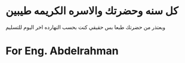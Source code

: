 # كل سنه وحضرتك والاسره الكريمه طيبين 
وبعتذر من حضرتك طبعا بس حقيقي كنت بحسب النهارده اخر اليوم للتسليم 
# For Eng. Abdelrahman
